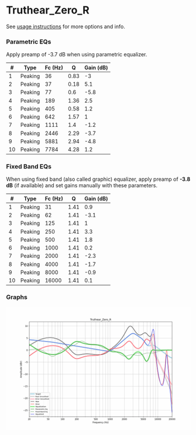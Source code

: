# Truthear_Zero_R
See [usage instructions](https://github.com/jaakkopasanen/AutoEq#usage) for more options and info.

### Parametric EQs
Apply preamp of -3.7 dB when using parametric equalizer.

|   # | Type    |   Fc (Hz) |    Q |   Gain (dB) |
|-----|---------|-----------|------|-------------|
|   1 | Peaking |        36 | 0.83 |        -3   |
|   2 | Peaking |        37 | 0.18 |         5.1 |
|   3 | Peaking |        77 | 0.6  |        -5.8 |
|   4 | Peaking |       189 | 1.36 |         2.5 |
|   5 | Peaking |       405 | 0.58 |         1.2 |
|   6 | Peaking |       642 | 1.57 |         1   |
|   7 | Peaking |      1111 | 1.4  |        -1.2 |
|   8 | Peaking |      2446 | 2.29 |        -3.7 |
|   9 | Peaking |      5881 | 2.94 |        -4.8 |
|  10 | Peaking |      7784 | 4.28 |         1.2 |

### Fixed Band EQs
When using fixed band (also called graphic) equalizer, apply preamp of **-3.8 dB** (if available) and set gains manually with these parameters.

|   # | Type    |   Fc (Hz) |    Q |   Gain (dB) |
|-----|---------|-----------|------|-------------|
|   1 | Peaking |        31 | 1.41 |         0.9 |
|   2 | Peaking |        62 | 1.41 |        -3.1 |
|   3 | Peaking |       125 | 1.41 |         1   |
|   4 | Peaking |       250 | 1.41 |         3.3 |
|   5 | Peaking |       500 | 1.41 |         1.8 |
|   6 | Peaking |      1000 | 1.41 |         0.2 |
|   7 | Peaking |      2000 | 1.41 |        -2.3 |
|   8 | Peaking |      4000 | 1.41 |        -1.7 |
|   9 | Peaking |      8000 | 1.41 |        -0.9 |
|  10 | Peaking |     16000 | 1.41 |         0.1 |

### Graphs
![](./Truthear_Zero_R.png)
